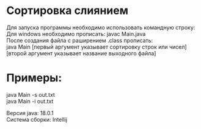 # Сортировка слиянием
Для запуска программы необходимо использовать командную строку:\
Для windows необходимо прописать: javac Main.java\
После создания файла с раширением .class прописать:\
java Main [первый аргумент указывает сортировку строк или чисел] [второй аргумент указывает название выходного файла]
# Примеры:
java Main -s out.txt\
java Main -i out.txt


Версия java: 18.0.1\
Система сборки: Intellij 
